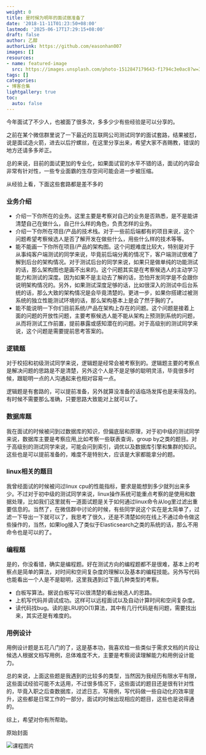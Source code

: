 ```yaml
---
weight: 0
title: 是时候为明年的面试做准备了
date: '2018-11-11T01:23:50+08:00'
lastmod: '2025-06-17T17:29:15+08:00'
draft: false
author: 乙醇
authorLink: https://github.com/easonhan007
images: []
resources:
- name: featured-image
  src: https://images.unsplash.com/photo-1512847179643-f1794c3e0ac8?w=300
tags: []
categories:
- 博客合集
lightgallery: true
toc:
  auto: false
---
```




今年面试了不少人，也被面了很多次，多多少少有些经验是可以分享的。

之前在某个微信群里说了一下最近的互联网公司测试同学的面试套路，结果被怼，说是面试造火箭，进去以后拧螺丝，在这里分享出来，希望大家不吝赐教，错误的地方还请多多斧正。

总的来说，目前的面试更加的专业化，如果面试官的水平不错的话，面试的内容会非常有针对性，一些专业面霸的生存空间可能会进一步被压缩。

从经验上看，下面这些套路都是差不多的

### 业务介绍

* 介绍一下你所在的业务。这里主要是考察对自己的业务是否熟悉，是不是能讲清楚自己在做什么，自己什么样的角色，负责怎样的业务。
* 介绍一下你所在项目/产品的技术栈。对于一些前后端都有的项目来说，这个问题希望考察候选人是否了解开发在做些什么，用些什么样的技术等等。
* 能不能画一下你所在项目/产品的架构图。这个问题难度比较大，特别是对于从事纯客户端测试的同学来说，毕竟前后端分离的情况下，客户端测试很难了解到后台的架构情况。对于测试后台的同学来说，如果只是做单纯的功能测试的话，那么架构图也是画不出来的。这个问题其实是在考察候选人的主动学习能力和测试的深度。因为如果不是主动去了解的话，恐怕开发同学是不会跟你说明架构情况的。另外，如果测试深度足够的话，比如很深入的测试中后台系统的话，那么大致的架构情况是会毕竟清楚的。更进一步，如果你搭建过被测系统的独立性能测试环境的话，那么架构基本上是会了然于胸的了。
* 能不能说明一下你们目前系统/产品在架构上存在的问题。这个问题是接着上面的问题的开放性问题，主要考察候选人能不能从架构上预测到系统的问题，从而将测试工作前置，提前暴露或感知潜在的问题。对于高级别的测试同学来说，这个问题是需要提前思考答案的。


### 逻辑题

对于校招和初级测试同学来说，逻辑题是经常会被考察到的。逻辑题主要的考察点是解决问题的思路是不是清楚，另外这个人是不是足够的聪明灵活，毕竟很多时候，跟聪明一点的人沟通起来也相对容易一点。

逻辑题是有套路的，可以提前准备，另外就算没准备的话临场发挥也是来得及的。有时候不需要那么准确，只要思路大致能对上就可以了。

### 数据库题

我在面试的时候被问到过数据库的知识，但偏底层和原理，对于初中级的测试同学来说，数据库主要是考察应用,比如考察一些联表查询，group by之类的题目。对于高级别的测试同学来说，可能会问到索引，调优以及数据库引擎和集群的知识。这些也是可以提前准备的，难度不是特别大，应该是大家都能拿分的题。

### linux相关的题目

我曾经面试的时候被问过linux cpu的性能指标，要求是能想到多少就列出来多少。不过对于初中级的测试同学来说，linux操作系统可能重点考察的是使用和数据处理，比如我们这里就有一道面试题是关于如何通过linux命令从log里过滤出重要信息的。当然了，在微信群中讨论的时候，有些同学说这个实在是太简单了，过滤一下导出一下就可以了，我思考了很久，还是不清楚如何在线上不通过命令做这些操作的，当然，如果log接入了类似于Elasticsearch之类的系统的话，那么不用命令也是可以的了。


### 编程题

是的，你没看错，确实是编程题。好在测试方向的编程题都不是很难，基本上的考察点是简单的算法，对时间和空间复杂度的理解以及基本的编程技能。另外写代码也能看出一个人是不是聪明，这里我遇到过下面几种类型的考察。

* 白板写算法。据说白板写可以很清楚的看出候选人的思路。
* 上机写代码并调试成功。这样可以远程面试以及自动计算时间和空间复杂度。
* 读代码找bug。读的是LRU的O(1)算法，其中有几行代码是有问题，需要找出来，其实还是有难度的。

### 用例设计

用例设计题是五花八门的了，这是基本功，我喜欢给一些类似于需求文档的片段让候选人根据文档写用例，总体难度不大，主要是考察阅读理解能力和用例设计能力。


总的来说，上面这些题是我遇到的比较多的类型，当然因为我经历有限水平有限，这些面试经验可能不太适用，不过很多情况下，这些面试的题目还是很有针对性的，毕竟入职之后查数据库，过滤日志，写用例，写代码做一些自动化的效率提升，这些都是日常工作的一部分，面试的时候出现相应的题目，这些也是说得通的。

综上，希望对你有所帮助。




原始封面

![课程图片](https://images.unsplash.com/photo-1512847179643-f1794c3e0ac8?w=300)

